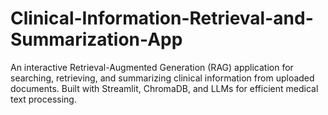 # Clinical-Information-Retrieval-and-Summarization-App
An interactive Retrieval-Augmented Generation (RAG) application for searching, retrieving, and summarizing clinical information from uploaded documents. Built with Streamlit, ChromaDB, and LLMs for efficient medical text processing.
